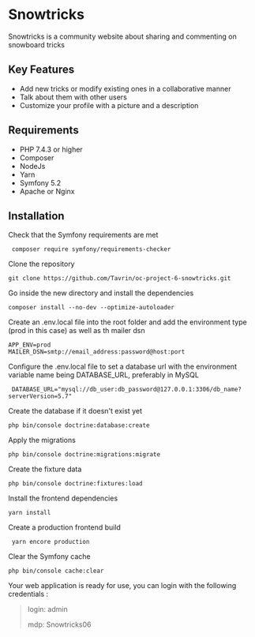 # Snowtricks

Snowtricks is a community website about sharing and commenting on snowboard tricks


## Key Features
- Add new tricks or modify existing ones in a collaborative manner
- Talk about them with other users
- Customize your profile with a picture and a description

## Requirements

- PHP 7.4.3 or higher
- Composer
- NodeJs
- Yarn   
- Symfony 5.2
- Apache or Nginx

## Installation
Check that the Symfony requirements are met
```
 composer require symfony/requirements-checker
```
Clone the repository 
```
git clone https://github.com/Tavrin/oc-project-6-snowtricks.git
```

Go inside the new directory and install the dependencies
```
composer install --no-dev --optimize-autoloader
```

Create an .env.local file into the root folder and add the environment type (prod in this case) as well as th mailer dsn
```
APP_ENV=prod
MAILER_DSN=smtp://email_address:password@host:port
```

Configure the .env.local file to set a database url with the environment variable name being DATABASE_URL, preferably in MySQL
```
 DATABASE_URL="mysql://db_user:db_password@127.0.0.1:3306/db_name?serverVersion=5.7"
```

Create the database if it doesn't exist yet
```
php bin/console doctrine:database:create
```

Apply the migrations
```
php bin/console doctrine:migrations:migrate
```

Create the fixture data
```
php bin/console doctrine:fixtures:load
```

Install the frontend dependencies
```
yarn install
```

Create a production frontend build
```
 yarn encore production
```

Clear the Symfony cache
```
php bin/console cache:clear
```

Your web application is ready for use, you can login with the following credentials :
> login: admin
>
> mdp: Snowtricks06
